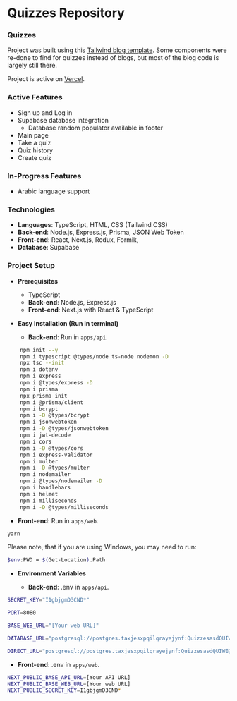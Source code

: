 # Quizzes Repository

### Quizzes

Project was built using this [Tailwind blog template](https://github.com/timlrx/tailwind-nextjs-starter-blog?tab=readme-ov-file/). Some components were re-done to find for quizzes instead of blogs, but most of the blog code is largely still there.

Project is active on [Vercel](https://quizzes-web.vercel.app/).

### Active Features

- Sign up and Log in
- Supabase database integration
  - Database random populator available in footer
- Main page
- Take a quiz
- Quiz history
- Create quiz

### In-Progress Features

- Arabic language support

### Technologies

- **Languages**: TypeScript, HTML, CSS (Tailwind CSS)
- **Back-end**: Node.js, Express.js, Prisma, JSON Web Token
- **Front-end**: React, Next.js, Redux, Formik,
- **Database**: Supabase

### Project Setup

- **Prerequisites**

  - TypeScript
  - **Back-end**: Node.js, Express.js
  - **Front-end**: Next.js with React & TypeScript

- **Easy Installation (Run in terminal)**

  - **Back-end**: Run in `apps/api`.

```bash
    npm init --y
    npm i typescript @types/node ts-node nodemon -D
    npx tsc --init
    npm i dotenv
    npm i express
    npm i @types/express -D
    npm i prisma
    npx prisma init
    npm i @prisma/client
    npm i bcrypt
    npm i -D @types/bcrypt
    npm i jsonwebtoken
    npm i -D @types/jsonwebtoken
    npm i jwt-decode
    npm i cors
    npm i -D @types/cors
    npm i express-validator
    npm i multer
    npm i -D @types/multer
    npm i nodemailer
    npm i @types/nodemailer -D
    npm i handlebars
    npm i helmet
    npm i milliseconds
    npm i -D @types/milliseconds
```

  - **Front-end**: Run in `apps/web`.

```bash
yarn
```

Please note, that if you are using Windows, you may need to run:

```bash
$env:PWD = $(Get-Location).Path
```

- **Environment Variables**

  - **Back-end**: .env in `apps/api`.

```bash
SECRET_KEY="I1gbjgmD3CND*"

PORT=8080

BASE_WEB_URL="[Your web URL]"

DATABASE_URL="postgresql://postgres.taxjesxpqilqrayejynf:QuizzesasdQUIWE@aws-0-ap-southeast-1.pooler.supabase.com:6543/postgres?pgbouncer=true"

DIRECT_URL="postgresql://postgres.taxjesxpqilqrayejynf:QuizzesasdQUIWE@aws-0-ap-southeast-1.pooler.supabase.com:5432/postgres?connect_timeout=200"
```

  - **Front-end**: .env in `apps/web`.

```bash
NEXT_PUBLIC_BASE_API_URL=[Your API URL]
NEXT_PUBLIC_BASE_WEB_URL=[Your web URL]
NEXT_PUBLIC_SECRET_KEY=I1gbjgmD3CND*
```
